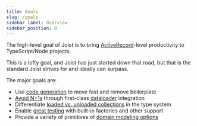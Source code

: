 ```yaml
---
title: Goals
slug: /goals
sidebar_label: Overview
sidebar_position: 0
---
```


The high-level goal of Joist is to bring [ActiveRecord](https://guides.rubyonrails.org/active_record_basics.html)-level productivity to TypeScript/Node projects.

This is a lofty goal, and Joist has just started down that road, but that is the standard Joist strives for and ideally can surpass.

The major goals are:

- Use [code generation](./code-generation.md) to move fast and remove boilerplate
- [Avoid N+1s](./avoiding-n-plus-1s.md) through first-class [dataloader](https://github.com/graphql/dataloader) integration
- Differentiate [loaded vs. unloaded collections](./type-safe-relations.md) in the type system
- Enable [great testing](./great-tests.md) with built-in factories and other support
- Provide a variety of primitives of [domain modeling options](/docs/modeling)
